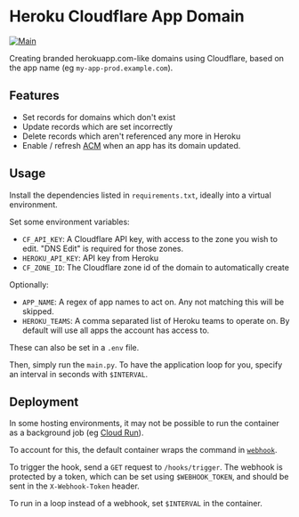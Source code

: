 # Heroku Cloudflare App Domain

[![Main](https://github.com/torchbox/heroku-cloudflare-app-domain/actions/workflows/main.yml/badge.svg)](https://github.com/torchbox/heroku-cloudflare-app-domain/actions/workflows/main.yml)

Creating branded herokuapp.com-like domains using Cloudflare, based on the app name (eg `my-app-prod.example.com`).

## Features

- Set records for domains which don't exist
- Update records which are set incorrectly
- Delete records which aren't referenced any more in Heroku
- Enable / refresh [ACM](https://devcenter.heroku.com/articles/automated-certificate-management) when an app has its domain updated.

## Usage

Install the dependencies listed in `requirements.txt`, ideally into a virtual environment.

Set some environment variables:

- `CF_API_KEY`: A Cloudflare API key, with access to the zone you wish to edit. "DNS Edit" is required for those zones.
- `HEROKU_API_KEY`: API key from Heroku
- `CF_ZONE_ID`: The Cloudflare zone id of the domain to automatically create

Optionally:

- `APP_NAME`: A regex of app names to act on. Any not matching this will be skipped.
- `HEROKU_TEAMS`: A comma separated list of Heroku teams to operate on. By default will use all apps the account has access to.

These can also be set in a `.env` file.

Then, simply run the `main.py`. To have the application loop for you, specify an interval in seconds with `$INTERVAL`.

## Deployment

In some hosting environments, it may not be possible to run the container as a background job (eg [Cloud Run](https://cloud.google.com/run/)).

To account for this, the default container wraps the command in [`webhook`](https://github.com/adnanh/webhook).

To trigger the hook, send a `GET` request to `/hooks/trigger`. The webhook is protected by a token, which can be set using `$WEBHOOK_TOKEN`, and should be sent in the `X-Webhook-Token` header.

To run in a loop instead of a webhook, set `$INTERVAL` in the container.
